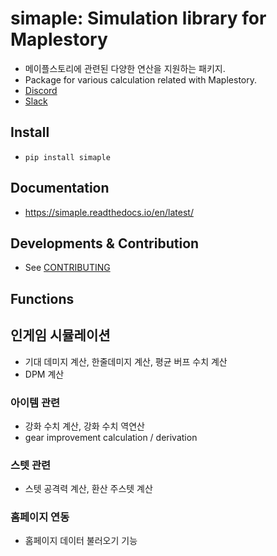 # simaple: Simulation library for Maplestory

- 메이플스토리에 관련된 다양한 연산을 지원하는 패키지.
- Package for various calculation related with Maplestory.
- [Discord](https://discord.gg/5hgN5EbyA4)
- [Slack](https://join.slack.com/t/maplestorydpmcalc/shared_invite/zt-1lwi3l97o-EH0R9~W97SB8TjsoXnpzpQ)

## Install

- `pip install simaple`

## Documentation

- https://simaple.readthedocs.io/en/latest/

## Developments & Contribution

- See [CONTRIBUTING](CONTRIBUTING.md)

## Functions

## 인게임 시뮬레이션
- 기대 데미지 계산, 한줄데미지 계산, 평균 버프 수치 계산
- DPM 계산

### 아이템 관련

- 강화 수치 계산, 강화 수치 역연산
- gear improvement calculation / derivation

### 스텟 관련

- 스텟 공격력 계산, 환산 주스텟 계산

### 홈페이지 연동

- 홈페이지 데이터 불러오기 기능
